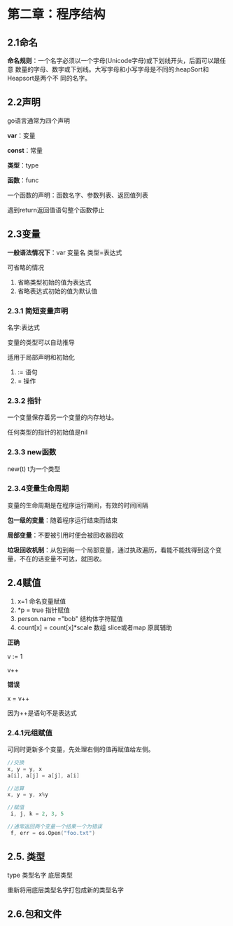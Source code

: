 # 第二章：程序结构

## 2.1命名

**命名规则**：一个名字必须以一个字母(Unicode字母)或下划线开头，后面可以跟任意 数量的字母、数字或下划线。大写字母和小写字母是不同的:heapSort和Heapsort是两个不 同的名字。



## 2.2声明

go语言通常为四个声明

**var**：变量

**const**：常量

**类型**：type

**函数**：func

 

一个函数的声明：函数名字、参数列表、返回值列表

遇到return返回值语句整个函数停止

## 2.3变量

**一般语法情况下**：var 变量名 类型=表达式

可省略的情况

1. 省略类型初始的值为表达式
2. 省略表达式初始的值为默认值



### 2.3.1 简短变量声明

名字:表达式

变量的类型可以自动推导

适用于局部声明和初始化

1. := 语句
2. = 操作

### 2.3.2 指针

一个变量保存着另一个变量的内存地址。

任何类型的指针的初始值是nil

### 2.3.3 new函数

new(t) t为一个类型

### 2.3.4变量生命周期

变量的生命周期是在程序运行期间，有效的时间间隔

**包一级的变量**：随着程序运行结束而结束

**局部变量**：不要被引用时便会被回收器回收

**垃圾回收机制**：从包到每一个局部变量，通过执政遍历，看能不能找得到这个变量，不在的话变量不可达，就回收。

## 2.4赋值

1. x=1 命名变量赋值
2. *p = true 指针赋值
3. person.name ="bob" 结构体字符赋值
4. count[x] = count[x]*scale 数组 slice或者map 原属辅助



**正确**

v := 1

v++

**错误**

x = v++

因为++是语句不是表达式

### 2.4.1元组赋值

可同时更新多个变量，先处理右侧的值再赋值给左侧。

```go
//交换
x, y = y, x
a[i], a[j] = a[j], a[i]

//运算
x, y = y, x%y

//赋值
 i, j, k = 2, 3, 5

//通常返回两个变量一个结果一个为错误
 f, err = os.Open("foo.txt")
```

## 2.5. 类型

type 类型名字 底层类型

重新将用底层类型名字打包成新的类型名字

## 2.6.包和文件



